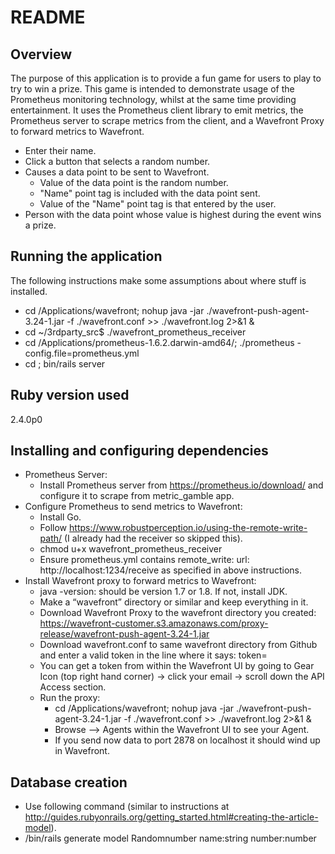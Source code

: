 # README

## Overview
The purpose of this application is to provide a fun game for users to play to
try to win a prize. This game is intended to demonstrate usage of the Prometheus monitoring technology,
 whilst at the same time providing entertainment. It uses the Prometheus client library to emit metrics,
 the Prometheus server to scrape metrics from the client, and a Wavefront Proxy to forward metrics to
 Wavefront.

* Enter their name.
* Click a button that selects a random number.
* Causes a data point to be sent to Wavefront.
  * Value of the data point is the random number.
  * "Name" point tag is included with the data point sent.
  * Value of the "Name" point tag is that entered by the user.
* Person with the data point whose value is highest during the event wins a prize.

## Running the application
The following instructions make some assumptions about where stuff is installed.

* cd /Applications/wavefront; nohup java -jar ./wavefront-push-agent-3.24-1.jar -f ./wavefront.conf >> ./wavefront.log 2>&1 &
* cd ~/3rdparty_src$ ./wavefront_prometheus_receiver
* cd /Applications/prometheus-1.6.2.darwin-amd64/; ./prometheus -config.file=prometheus.yml
* cd <home folder of this app>; bin/rails server

## Ruby version used
2.4.0p0

## Installing and configuring dependencies
* Prometheus Server:
  * Install Prometheus server from https://prometheus.io/download/ and configure it to scrape from metric_gamble app.
* Configure Prometheus to send metrics to Wavefront:
  * Install Go.
  * Follow https://www.robustperception.io/using-the-remote-write-path/ (I already had the receiver so skipped this).
  * chmod u+x wavefront_prometheus_receiver
  * Ensure prometheus.yml contains remote_write: url: http://localhost:1234/receive as specified in above instructions.
* Install Wavefront proxy to forward metrics to Wavefront:
  * java -version: should be version 1.7 or 1.8. If not, install JDK.
  * Make a “wavefront” directory or similar and keep everything in it.
  * Download Wavefront Proxy to the wavefront directory you created: https://wavefront-customer.s3.amazonaws.com/proxy-release/wavefront-push-agent-3.24-1.jar
  * Download wavefront.conf to same wavefront directory from Github and enter a valid token in the line where it says: token=
  * You can get a token from within the Wavefront UI by going to Gear Icon (top right hand corner) → click your email → scroll down the API Access section.
  * Run the proxy:
    * cd /Applications/wavefront; nohup java -jar ./wavefront-push-agent-3.24-1.jar -f ./wavefront.conf >> ./wavefront.log 2>&1 &
    * Browse --> Agents within the Wavefront UI to see your Agent.
    * If you send now data to port 2878 on localhost it should wind up in Wavefront.

## Database creation
* Use following command (similar to instructions at http://guides.rubyonrails.org/getting_started.html#creating-the-article-model).
* /bin/rails generate model Randomnumber name:string number:number
